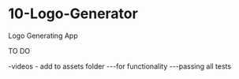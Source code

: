 # 10-Logo-Generator
Logo Generating App


TO DO

-videos - add to assets folder
---for functionality
---passing all tests